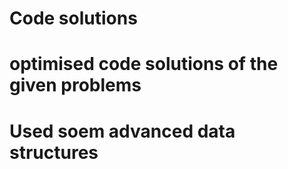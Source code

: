 # Code solutions
# optimised code solutions of the given problems

# Used soem advanced data structures

